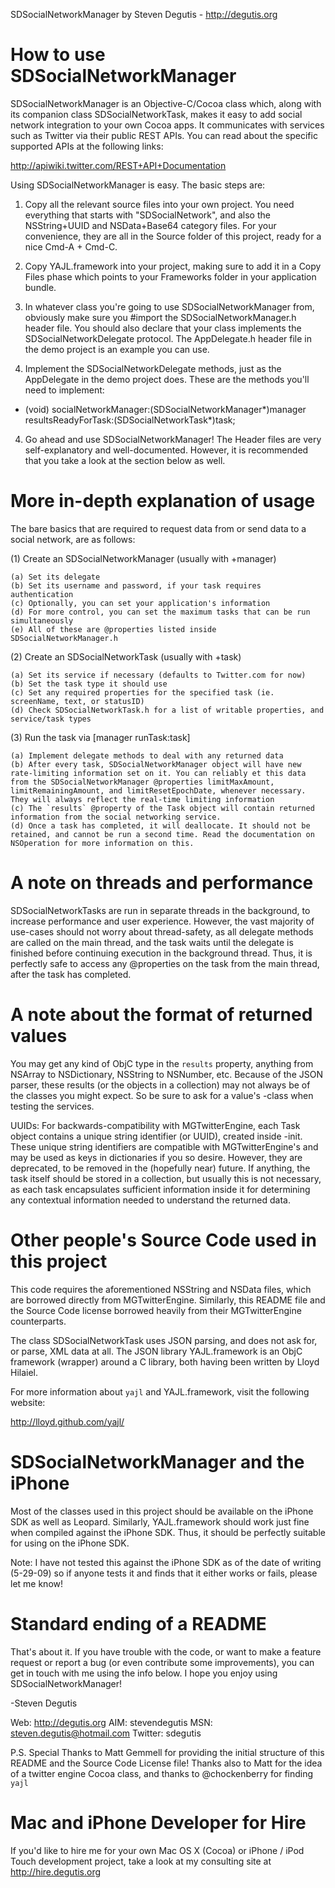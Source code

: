 SDSocialNetworkManager
by Steven Degutis - http://degutis.org



How to use SDSocialNetworkManager
==========================

SDSocialNetworkManager is an Objective-C/Cocoa class which, along with its companion class SDSocialNetworkTask, makes it easy to add social network integration to your own Cocoa apps. It communicates with services such as Twitter via their public REST APIs. You can read about the specific supported APIs at the following links:

http://apiwiki.twitter.com/REST+API+Documentation

Using SDSocialNetworkManager is easy. The basic steps are:


1. Copy all the relevant source files into your own project. You need everything that starts with "SDSocialNetwork", and also the NSString+UUID and NSData+Base64 category files. For your convenience, they are all in the Source folder of this project, ready for a nice Cmd-A + Cmd-C.


2. Copy YAJL.framework into your project, making sure to add it in a Copy Files phase which points to your Frameworks folder in your application bundle.


2. In whatever class you're going to use SDSocialNetworkManager from, obviously make sure you #import the SDSocialNetworkManager.h header file. You should also declare that your class implements the SDSocialNetworkDelegate protocol. The AppDelegate.h header file in the demo project is an example you can use.


3. Implement the SDSocialNetworkDelegate methods, just as the AppDelegate in the demo project does. These are the methods you'll need to implement:

- (void) socialNetworkManager:(SDSocialNetworkManager*)manager resultsReadyForTask:(SDSocialNetworkTask*)task;


4. Go ahead and use SDSocialNetworkManager! The Header files are very self-explanatory and well-documented. However, it is recommended that you take a look at the section below as well.



More in-depth explanation of usage
==================================

The bare basics that are required to request data from or send data to a social network, are as follows:

(1) Create an SDSocialNetworkManager (usually with +manager)

	(a) Set its delegate
	(b) Set its username and password, if your task requires authentication
	(c) Optionally, you can set your application's information
	(d) For more control, you can set the maximum tasks that can be run simultaneously
	(e) All of these are @properties listed inside SDSocialNetworkManager.h

(2) Create an SDSocialNetworkTask (usually with +task)

	(a) Set its service if necessary (defaults to Twitter.com for now)
	(b) Set the task type it should use
	(c) Set any required properties for the specified task (ie. screenName, text, or statusID)
	(d) Check SDSocialNetworkTask.h for a list of writable properties, and service/task types

(3) Run the task via [manager runTask:task]

	(a) Implement delegate methods to deal with any returned data
	(b) After every task, SDSocialNetworkManager object will have new rate-limiting information set on it. You can reliably et this data from the SDSocialNetworkManager @properties limitMaxAmount, limitRemainingAmount, and limitResetEpochDate, whenever necessary. They will always reflect the real-time limiting information
	(c) The `results` @property of the Task object will contain returned information from the social networking service.
	(d) Once a task has completed, it will deallocate. It should not be retained, and cannot be run a second time. Read the documentation on NSOperation for more information on this.


A note on threads and performance
=================================

SDSocialNetworkTasks are run in separate threads in the background, to increase performance and user experience. However, the vast majority of use-cases should not worry about thread-safety, as all delegate methods are called on the main thread, and the task waits until the delegate is finished before continuing execution in the background thread. Thus, it is perfectly safe to access any @properties on the task from the main thread, after the task has completed.



A note about the format of returned values
==========================================

You may get any kind of ObjC type in the `results` property, anything from NSArray to NSDictionary, NSString to NSNumber, etc. Because of the JSON parser, these results (or the objects in a collection) may not always be of the classes you might expect. So be sure to ask for a value's -class when testing the services.

UUIDs: For backwards-compatibility with MGTwitterEngine, each Task object contains a unique string identifier (or UUID), created inside -init. These unique string identifiers are compatible with MGTwitterEngine's and may be used as keys in dictionaries if you so desire. However, they are deprecated, to be removed in the (hopefully near) future. If anything, the task itself should be stored in a collection, but usually this is not necessary, as each task encapsulates sufficient information inside it for determining any contextual information needed to understand the returned data.


Other people's Source Code used in this project
===============================================

This code requires the aforementioned NSString and NSData files, which are borrowed directly from MGTwitterEngine. Similarly, this README file and the Source Code license borrowed heavily from their MGTwitterEngine counterparts.

The class SDSocialNetworkTask uses JSON parsing, and does not ask for, or parse, XML data at all. The JSON library YAJL.framework is an ObjC framework (wrapper) around a C library, both having been written by Lloyd Hilaiel.

For more information about `yajl` and YAJL.framework, visit the following website:

http://lloyd.github.com/yajl/



SDSocialNetworkManager and the iPhone
=====================================

Most of the classes used in this project should be available on the iPhone SDK as well as Leopard. Similarly, YAJL.framework should work just fine when compiled against the iPhone SDK. Thus, it should be perfectly suitable for using on the iPhone SDK.

Note: I have not tested this against the iPhone SDK as of the date of writing (5-29-09) so if anyone tests it and finds that it either works or fails, please let me know!


Standard ending of a README
===========================

That's about it. If you have trouble with the code, or want to make a feature request or report a bug (or even contribute some improvements), you can get in touch with me using the info below. I hope you enjoy using SDSocialNetworkManager!

-Steven Degutis


Web:      http://degutis.org
AIM:      stevendegutis
MSN:      steven.degutis@hotmail.com
Twitter:  sdegutis

P.S. Special Thanks to Matt Gemmell for providing the initial structure of this README and the Source Code License file! Thanks also to Matt for the idea of a twitter engine Cocoa class, and thanks to @chockenberry for finding `yajl`



Mac and iPhone Developer for Hire
=================================

If you'd like to hire me for your own Mac OS X (Cocoa) or iPhone / iPod Touch development project, take a look at my consulting site at http://hire.degutis.org
